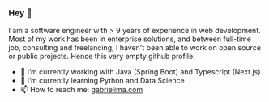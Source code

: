 ### Hey 👋

I am a software engineer with > 9 years of experience in web development. Most of my work has been in enterprise solutions, and between full-time job, consulting and freelancing, I haven't been able to work on open source or public projects. Hence this very empty github profile.

- 🔭 I’m currently working with Java (Spring Boot) and Typescript (Next.js)
- 🌱 I’m currently learning Python and Data Science
- 📫 How to reach me: [gabrielima.com](https://gabrielima.com)
